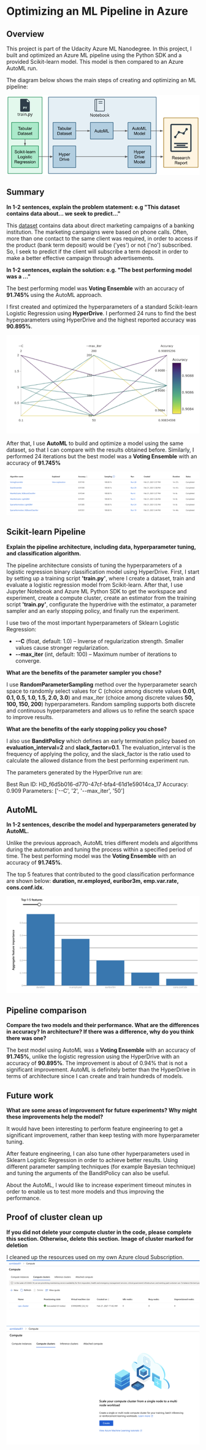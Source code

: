 # Optimizing an ML Pipeline in Azure

## Overview
This project is part of the Udacity Azure ML Nanodegree.
In this project, I built and optimized an Azure ML pipeline using the Python SDK and a provided Scikit-learn model.
This model is then compared to an Azure AutoML run.

The diagram below shows the main steps of creating and optimizing an ML pipeline:

![Diagram Architecture](img/creating-and-optimizing-an-ml-pipeline.png)

## Summary
**In 1-2 sentences, explain the problem statement: e.g "This dataset contains data about... we seek to predict..."**

This <a href="https://automlsamplenotebookdata.blob.core.windows.net/automl-sample-notebook-data/bankmarketing_train.csv">dataset</a> contains data about direct marketing campaigns of a banking institution. The marketing campaigns were based on phone calls. Often, more than one contact to the same client was required, in order to access if the product (bank term deposit) would be ('yes') or not ('no') subscribed. So, I seek to predict if the client will subscribe a term deposit in order to make a better effective campaign through advertisements.

**In 1-2 sentences, explain the solution: e.g. "The best performing model was a ..."**

The best performing model was **Voting Ensemble** with an accuracy of **91.745%** using the AutoML approach. 

I first created and optimized the hyperparameters of a standard Scikit-learn Logistic Regression using **HyperDrive**. I performed 24 runs to find the best hyperparameters using HyperDrive and the highest reported accuracy was **90.895%**. 

![Hyperparameter Tuning](img/logistic-regression-hyperparameter-tuning.png)

After that, I use **AutoML** to build and optimize a model using the same dataset, so that I can compare with the results obtained before. Similarly, I performed 24 iterations but the best model was a **Voting Ensemble** with an accuracy of **91.745%**

![AutoML Runs](img/automl-runs.png)

## Scikit-learn Pipeline
**Explain the pipeline architecture, including data, hyperparameter tuning, and classification algorithm.**

The pipeline architecture consists of tuning the hyperparameters of a logistic regression binary classification model using HyperDrive. First, I start by setting up a training script **'train.py'**, where I create a dataset, train and evaluate a logistic regression model from Scikit-learn. After that, I use Jupyter Notebook and Azure ML Python SDK to get the workspace and experiment, create a compute cluster, create an estimator from the training script **'train.py'**, configurate the hyperdrive with the estimator, a parameter sampler and an early stopping policy, and finally run the experiment.

I use two of the most important hyperparameters of Sklearn Logistic Regression:
* **--C** (float, default: 1.0) – Inverse of regularization strength. Smaller values cause stronger regularization.
* **--max_iter** (int, default: 100) – Maximum number of iterations to converge.

**What are the benefits of the parameter sampler you chose?**

I use **RandomParameterSampling** method over the hyperparameter search space to randomly select values for C (choice among discrete values **0.01, 0.1, 0.5, 1.0, 1.5, 2.0, 3.0**) and max_iter (choice among discrete values **50, 100, 150, 200**) hyperparameters. Random sampling supports both discrete and continuous hyperparameters and allows us to refine the search space to improve results.

**What are the benefits of the early stopping policy you chose?**

I also use **BanditPolicy** which defines an early termination policy based on **evaluation_interval=2** and **slack_factor=0.1**. The evaluation_interval is the frequency of applying the policy, and the slack_factor is the ratio used to calculate the allowed distance from the best performing experiment run.

The parameters generated by the HyperDrive run are:

Best Run ID: HD_f6d5b016-d770-47cf-bfa4-61d1e59014ca_17
Accuracy: 0.909
Parameters: ['--C', '2', '--max_iter', '50']

## AutoML
**In 1-2 sentences, describe the model and hyperparameters generated by AutoML.**

Unlike the previous approach, AutoML tries different models and algorithms during the automation and tuning the process within a specified period of time. The best performing model was the **Voting Ensemble** with an accuracy of **91.745%**.

The top 5 features that contributed to the good classification performance are shown below: **duration, nr.employed, euribor3m, emp.var.rate, cons.conf.idx**.

![Best Features](img/automl-best-features.png)

## Pipeline comparison
**Compare the two models and their performance. What are the differences in accuracy? In architecture? If there was a difference, why do you think there was one?**

The best model using AutoML was a **Voting Ensemble** with an accuracy of **91.745%**, unlike the logistic regression using the HyperDrive with an accuracy of **90.895%**. The improvement is about of 0.94% that is not a significant improvement. AutoML is definitely better than the HyperDrive in terms of architecture since I can create and train hundreds of models.

## Future work
**What are some areas of improvement for future experiments? Why might these improvements help the model?**

It would have been interesting to perform feature engineering to get a significant improvement, rather than keep testing with more hyperparameter tuning.

After feature engineering, I can also tune other hyperparameters used in Sklearn Logistic Regression in order to achieve better results. Using different parameter sampling techniques (for example Bayesian technique) and tuning the arguments of the BanditPolicy can also be useful.

About the AutoML, I would like to increase experiment timeout minutes in order to enable us to test more models and thus improving the performance.

## Proof of cluster clean up
**If you did not delete your compute cluster in the code, please complete this section. Otherwise, delete this section.**
**Image of cluster marked for deletion**

I cleaned up the resources used on my own Azure cloud Subscription.
![Compute Cluster](img/compute-cluster.png)
![Compute Cluster Deleted](img/compute-clusters-deleted.png)